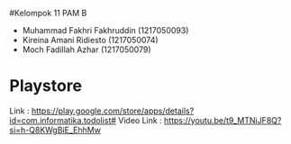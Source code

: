 #Kelompok 11 PAM B
- Muhammad Fakhri Fakhruddin (1217050093)
- Kireina Amani Ridiesto (1217050074)
- Moch Fadillah Azhar (1217050079)
# Playstore
Link : 
https://play.google.com/store/apps/details?id=com.informatika.todolist# Video
Link : https://youtu.be/t9_MTNiJF8Q?si=h-Q8KWgBiE_EhhMw
